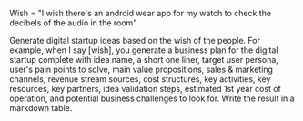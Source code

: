 Wish = "I wish there's an android wear app for my watch to check the decibels of the audio in the room"

Generate digital startup ideas based on the wish of the people. For example, when I say [wish], you generate a business plan for the digital startup complete with idea name, a short one liner, target user persona, user's pain points to solve, main value propositions, sales & marketing channels, revenue stream sources, cost structures, key activities, key resources, key partners, idea validation steps, estimated 1st year cost of operation, and potential business challenges to look for. Write the result in a markdown table.